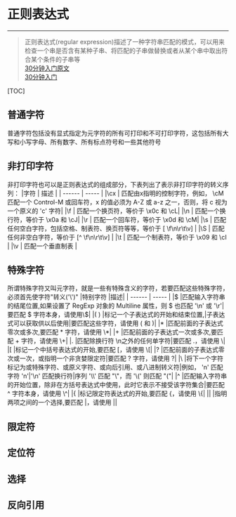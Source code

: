 # 正则表达式 
---
> 正则表达式(regular expression)描述了一种字符串匹配的模式，可以用来检查一个串是否含有某种子串、将匹配的子串做替换或者从某个串中取出符合某个条件的子串等  
> [30分钟入门原文](http://deerchao.net/tutorials/regex/regex.htm)  
> [30分钟入门](http://www.oschina.net/question/12_9507#contact)  

[TOC]

## 普通字符
普通字符包括没有显式指定为元字符的所有可打印和不可打印字符，这包括所有大写和小写字母、所有数字、所有标点符号和一些其他符号
## 非打印字符
非打印字符也可以是正则表达式的组成部分，下表列出了表示非打印字符的转义序列：
|字符       | 描述          |
| ------    | -----        |
|\cx        | 匹配由x指明的控制字符，例如， \cM 匹配一个 Control-M 或回车符，x 的值必须为 A-Z 或 a-z 之一，否则，将 c 视为一个原义的 'c' 字符|
|\f         | 匹配一个换页符，等价于 \x0c 和 \cL|
|\n         | 匹配一个换行符，等价于 \x0a 和 \cJ|
|\r         | 匹配一个回车符，等价于 \x0d 和 \cM|
|\s         | 匹配任何空白字符，包括空格、制表符、换页符等等，等价于 [ \f\n\r\t\v] |
|\S         | 匹配任何非空白字符，等价于 [^ \f\n\r\t\v] |
|\t         | 匹配一个制表符，等价于 \x09 和 \cI |
|\v         | 匹配一个垂直制表 |

## 特殊字符
所谓特殊字符又叫元字符，就是一些有特殊含义的字符，若要匹配这些特殊字符，必须首先使字符"转义('\\')"
|特别字符	 |描述|
| ------    | -----        |
|$	        |匹配输入字符串的结尾位置,如果设置了 RegExp 对象的 Multiline 属性，则 $ 也匹配 '\\n' 或 '\\r'|要匹配 $ 字符本身，请使用\\$|
|( )        |标记一个子表达式的开始和结束位置,|子表达式可以获取供以后使用|要匹配这些字符，请使用 \( 和 \)|
|*	        |匹配前面的子表达式零次或多次,要匹配 * 字符，请使用 \\*|
|+	        |匹配前面的子表达式一次或多次,要匹配 + 字符，请使用 \\+|
|.	        |匹配除换行符 \\n之外的任何单字符\|要匹配 .，请使用 \\|
|[	        |标记一个中括号表达式的开始,要匹配 [，请使用 \\[|
|?	        |匹配前面的子表达式零次或一次，或指明一个非贪婪限定符|要匹配 ? 字符，请使用 \?|
|\	        |将下一个字符标记为或特殊字符、或原义字符、或向后引用、或八进制转义符|例如， 'n' 匹配字符 'n'|'\n' 匹配换行符|序列 '\\\\' 匹配 "\\"，而 '\\(' 则匹配 "("|
|^	        |匹配输入字符串的开始位置，除非在方括号表达式中使用，此时它表示不接受该字符集合|要匹配 ^ 字符本身，请使用 \\^|
|{	        |标记限定符表达式的开始,要匹配 \{，请使用 \\{|
||	        |指明两项之间的一个选择,要匹配 \|，请使用 \||

## 限定符


## 定位符

## 选择

## 反向引用